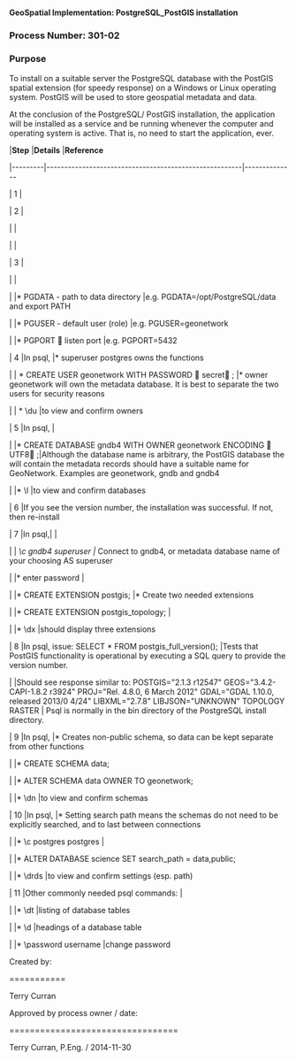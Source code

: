 #### GeoSpatial Implementation: PostgreSQL_PostGIS installation

### Process Number: 301-02

### Purpose

To install on a suitable server the PostgreSQL database with the PostGIS spatial extension (for speedy response) on a Windows or Linux operating system.  PostGIS will be used to store geospatial metadata and data.

At the conclusion of the PostgreSQL/ PostGIS installation, the application will be installed as a service and be running whenever the computer and operating system is active.  That is, no need to start the application, ever.



|**Step** |**Details**	                                          |**Reference** 

|---------|-------------------------------------------------------|--------------

| 1	      |

| 2       |

|					|

|					|

| 3       |

|					|

|					|* PGDATA - path to data directory  										|e.g.  PGDATA=/opt/PostgreSQL/data and export PATH

|					|* PGUSER - default user (role) 												|e.g.   PGUSER=geonetwork

|					|* PGPORT   listen port 																|e.g.  PGPORT=5432

| 4       |In psql,   																						|* superuser postgres owns the functions

|					| * CREATE USER geonetwork WITH PASSWORD  secret ; 			|* owner geonetwork will own the metadata database.  It is best to separate the two users for security reasons

|					| * \du  																								|to view and confirm owners

| 5       |In psql, 																						  |

|					|* CREATE DATABASE gndb4 WITH OWNER geonetwork ENCODING  UTF8 ;|Although the database name is arbitrary, the PostGIS database the will contain the metadata records should have a suitable name for GeoNetwork.  Examples are geonetwork, gndb and gndb4

|					|* \l     																						  |to view and confirm databases

| 6       |If you see the version number, the installation was successful.  If not, then re-install

| 7       |In psql,| 																							|

|					| *\c gndb4 superuser 																	|* Connect to gndb4, or metadata database name of your choosing AS superuser

|					|* enter password 																			|

|					|* CREATE EXTENSION postgis;  													|* Create two needed extensions

|					|* CREATE EXTENSION postgis_topology; 									|	

|					|* \dx 																									|should display three extensions

| 8       |In psql, issue:  SELECT * FROM postgis_full_version();	|Tests that PostGIS functionality is operational by executing a SQL query to provide the version number.

|					|Should see response similar to: POSTGIS="2.1.3 r12547" GEOS="3.4.2-CAPI-1.8.2 r3924" PROJ="Rel. 4.8.0, 6 March 2012" GDAL="GDAL 1.10.0, released 2013/0 4/24" LIBXML="2.7.8" LIBJSON="UNKNOWN" TOPOLOGY RASTER | Psql is normally in the bin directory of the PostgreSQL install directory.

| 9       |In psql, 																							|* Creates non-public schema, so data can be kept separate from other functions

|					|* CREATE SCHEMA data; 

|					|* ALTER SCHEMA data OWNER TO geonetwork;

|					|* \dn      																						|to view and confirm schemas

| 10      |In psql, 																							|* Setting search path means the schemas do not need to be explicitly searched, and to last between connections

|					|* \c postgres postgres 																|

|					|* ALTER DATABASE science SET search_path = data,public;

|					|* \drds  			 																				|to view and confirm settings  (esp. path)

| 11      |Other commonly needed psql commands: 									|					

|					|* \dt  																								|listing of database tables

|					|* \d <tablename> 																			|headings of a database table

|					|* \password username 																	|change password









Created by:

===========

Terry Curran



Approved by process owner / date:

=================================

Terry Curran, P.Eng. / 2014-11-30

